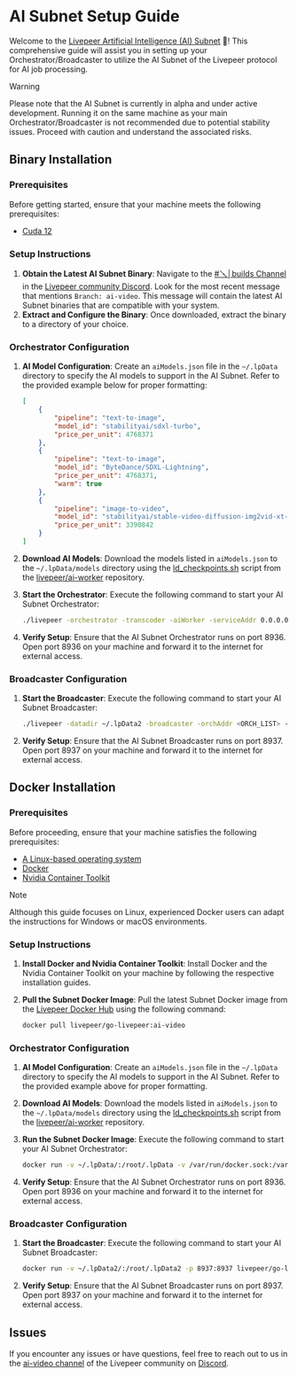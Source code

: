 # AI Subnet Setup Guide

Welcome to the [Livepeer Artificial Intelligence (AI) Subnet](https://explorer.livepeer.org/treasury/110409521297538895053642752647313688591695822800862508217133236436856613165807) 🤖! This comprehensive guide will assist you in setting up your Orchestrator/Broadcaster to utilize the AI Subnet of the Livepeer protocol for AI job processing.

> [!WARNING]
> Please note that the AI Subnet is currently in alpha and under active development. Running it on the same machine as your main Orchestrator/Broadcaster is not recommended due to potential stability issues. Proceed with caution and understand the associated risks.

## Binary Installation

### Prerequisites

Before getting started, ensure that your machine meets the following prerequisites:

-   [Cuda 12](https://developer.nvidia.com/cuda-downloads)

### Setup Instructions

1. **Obtain the Latest AI Subnet Binary**: Navigate to the [#🪛│builds Channel](https://discord.com/channels/423160867534929930/577736983036559360) in the [Livepeer community Discord](https://discord.com/channels/423160867534929930/577736983036559360). Look for the most recent message that mentions `Branch: ai-video`. This message will contain the latest AI Subnet binaries that are compatible with your system.
2. **Extract and Configure the Binary**: Once downloaded, extract the binary to a directory of your choice.

### Orchestrator Configuration

1. **AI Model Configuration**: Create an `aiModels.json` file in the `~/.lpData` directory to specify the AI models to support in the AI Subnet. Refer to the provided example below for proper formatting:

    ```json
    [
        {
            "pipeline": "text-to-image",
            "model_id": "stabilityai/sdxl-turbo",
            "price_per_unit": 4768371
        },
        {
            "pipeline": "text-to-image",
            "model_id": "ByteDance/SDXL-Lightning",
            "price_per_unit": 4768371,
            "warm": true
        },
        {
            "pipeline": "image-to-video",
            "model_id": "stabilityai/stable-video-diffusion-img2vid-xt-1-1",
            "price_per_unit": 3390842
        }
    ]
    ```

2. **Download AI Models**: Download the models listed in `aiModels.json` to the `~/.lpData/models` directory using the [ld_checkpoints.sh](https://github.com/livepeer/ai-worker/blob/main/runner/dl_checkpoints.sh) script from the [livepeer/ai-worker](https://github.com/livepeer/ai-worker/blob/main/runner/dl_checkpoints.sh) repository.
3. **Start the Orchestrator**: Execute the following command to start your AI Subnet Orchestrator:

    ```bash
    ./livepeer -orchestrator -transcoder -aiWorker -serviceAddr 0.0.0.0:8936 -v 6 -nvidia "all" -aiModels ~/.lpData/aiModels.json
    ```

4. **Verify Setup**: Ensure that the AI Subnet Orchestrator runs on port 8936. Open port 8936 on your machine and forward it to the internet for external access.

### Broadcaster Configuration

1. **Start the Broadcaster**: Execute the following command to start your AI Subnet Broadcaster:

    ```bash
    ./livepeer -datadir ~/.lpData2 -broadcaster -orchAddr <ORCH_LIST> -httpAddr 0.0.0.0:8937 -v 6 -httpIngest
    ```

2. **Verify Setup**: Ensure that the AI Subnet Broadcaster runs on port 8937. Open port 8937 on your machine and forward it to the internet for external access.

## Docker Installation

### Prerequisites

Before proceeding, ensure that your machine satisfies the following prerequisites:

-   [A Linux-based operating system](https://www.ubuntu.com/download)
-   [Docker](https://docs.docker.com/install/)
-   [Nvidia Container Toolkit](https://docs.nvidia.com/datacenter/cloud-native/container-toolkit/latest/install-guide.html)

> [!NOTE]  
> Although this guide focuses on Linux, experienced Docker users can adapt the instructions for Windows or macOS environments.

### Setup Instructions

1. **Install Docker and Nvidia Container Toolkit**: Install Docker and the Nvidia Container Toolkit on your machine by following the respective installation guides.
2. **Pull the Subnet Docker Image**: Pull the latest Subnet Docker image from the [Livepeer Docker Hub](https://hub.docker.com/r/livepeer/go-livepeer-ai) using the following command:

    ```bash
    docker pull livepeer/go-livepeer:ai-video
    ```

### Orchestrator Configuration

1. **AI Model Configuration**: Create an `aiModels.json` file in the `~/.lpData` directory to specify the AI models to support in the AI Subnet. Refer to the provided example above for proper formatting.
2. **Download AI Models**: Download the models listed in `aiModels.json` to the `~/.lpData/models` directory using the [ld_checkpoints.sh](https://github.com/livepeer/ai-worker/blob/main/runner/dl_checkpoints.sh) script from the [livepeer/ai-worker](https://github.com/livepeer/ai-worker/blob/main/runner/dl_checkpoints.sh) repository.
3. **Run the Subnet Docker Image**: Execute the following command to start your AI Subnet Orchestrator:

    ```bash
    docker run -v ~/.lpData/:/root/.lpData -v /var/run/docker.sock:/var/run/docker.sock --network host --gpus all livepeer/go-livepeer:ai-video -orchestrator -transcoder -aiWorker -serviceAddr 0.0.0.0:8936 -v 6 -nvidia "all" -aiModels /root/.lpData/aiModels.json
    ```

4. **Verify Setup**: Ensure that the AI Subnet Orchestrator runs on port 8936. Open port 8936 on your machine and forward it to the internet for external access.

### Broadcaster Configuration

1. **Start the Broadcaster**: Execute the following command to start your AI Subnet Broadcaster:

    ```bash
    docker run -v ~/.lpData2/:/root/.lpData2 -p 8937:8937 livepeer/go-livepeer:ai-video -datadir ~/.lpData2 -broadcaster -orchAddr <ORCH_LIST> -httpAddr 0.0.0.0:8937 -v 6 -httpIngest
    ```

2. **Verify Setup**: Ensure that the AI Subnet Broadcaster runs on port 8937. Open port 8937 on your machine and forward it to the internet for external access.

## Issues

If you encounter any issues or have questions, feel free to reach out to us in the [ai-video channel](https://discord.com/channels/423160867534929930/1187806216185974934) of the Livepeer community on [Discord](https://discord.gg/livepeer).
